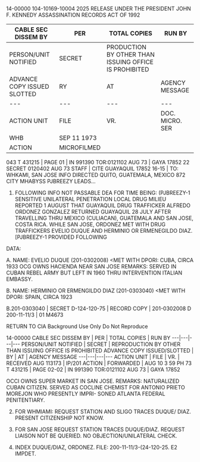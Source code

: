 14-00000
104-10169-10004
2025 RELEASE UNDER THE PRESIDENT JOHN F. KENNEDY ASSASSINATION RECORDS ACT OF 1992

CABLE SEC DISSEM BY | PER | TOTAL COPIES | RUN BY
---|---|---|---
PERSON/UNIT NOTIFIED | SECRET | PRODUCTION BY OTHER THAN ISSUING OFFICE IS PROHIBITED
ADVANCE COPY ISSUED SLOTTED | RY | AT | AGENCY MESSAGE
---|---|---|---
ACTION UNIT | FILE | VR. | DOC. MICRO. SER
WHB | SEP 11 1973
ACTION | MICROFILMED
043
T 431215 | PAGE 01 | IN 991390
TOR:0121102 AUG 73 | GAYA 17852
22
SECRET 0120402 AUG 73 STAFF |
CITE GUAYAQUIL 17852 16-15 |
TO: WHKAMI, SAN JOSE INFO DIRECTED QUITO, GUATEMALA, MEXICO 872
CITY
MHABYSS PJBREEZY LEADS...

1. FOLLOWING INFO NOT PASSABLE DEA FOR TIME BEING: (PJBREEZY-1
SENSITIVE UNILATERAL PENETRATION LOCAL DRUG MILIEU REPORTED
1 AUGUST THAT GUAYAQUIL DRUG TRAFFICKER ALFREDO ORDONEZ
GONZALEZ RETURNED GUAYAQUIL 28 JULY AFTER TRAVELLING THRU MEXICO
(CULIACAN), GUATEMALA AND SAN JOSE, COSTA RICA. WHILE SAN JOSE,
ORDONEZ MET WITH DRUG TRAFFICKERS EVELIO DUQUE AND HERMINIO
OR ERMENEGILDO DIAZ. [PJBREEZY-1 PROVIDED FOLLOWING

DATA:

A. NAME: EVELIO DUQUE (201-0302008) <MET WITH
DPORI: CUBA, CIRCA 1933 
OCG OWNS HACIENDA NEAR SAN JOSE
REMARKS: SERVED IN CUBAN REBEL ARMY BUT LEFT IN 1960
THRU INTERVENTION ITALIAN EMBASSY.

B. NAME: HERMINIO OR ERMENGILDO DIAZ (201-0303040) <MET WITH
DPORI: SPAIN, CIRCA 1923

B.201-0303040 | SECRET
D-124-120-75 | RECORD COPY | 201-0302008
D 200-11-11/3 | 01 M4673

RETURN TO CIA
Background Use Only
Do Not Reproduce

14-00000
CABLE SEC DISSEM BY | PER | TOTAL COPIES | RUN BY
---|---|---|---
PERSON/UNIT NOTIFIED | SECRET | REPRODUCTION BY OTHER THAN ISSUING OFFICE IS PROHIBITED
ADVANCE COPY ISSUED/SLOTTED | BY | AT | AGENCY MESSAGE
---|---|---|---
ACTION UNIT | FILE | VR. | RECEIVED
AUG 113173 | IP/201
ACTION | FORWARDED | AUG 10 3 59 PH 73
T 431215 | PAGE 02-02 | IN 991390
TOR:0121102 AUG 73 | GAYA 17852

OCCI OWNS SUPER MARKET IN SAN JOSE.
REMARKS: NATURALIZED CUBAN CITIZEN. SERVED AS COCLINE
CHEMIST FOR ANTONIO PRIETO MOREJON WHO PRESENTLY IMPRI-
SONED ATLANTA FEDERAL PENITENTIARY.

2. FOR WHMIAMI: REQUEST STATION AND SLIGO TRACES DUQUE/
DIAZ. PRESENT CITIZENSHIP NOT KNOW.

3. FOR SAN JOSE REQUEST STATION TRACES DUQUE/DIAZ. REQUEST
LIAISON NOT BE QUERIED. NO OBJECTION/UNILATERAL CHECK.
4. INDEX DUQUE/DIAZ, ORDONEZ. FILE: 200-11-11/3-(24-120-25.
E2 IMPDET.
